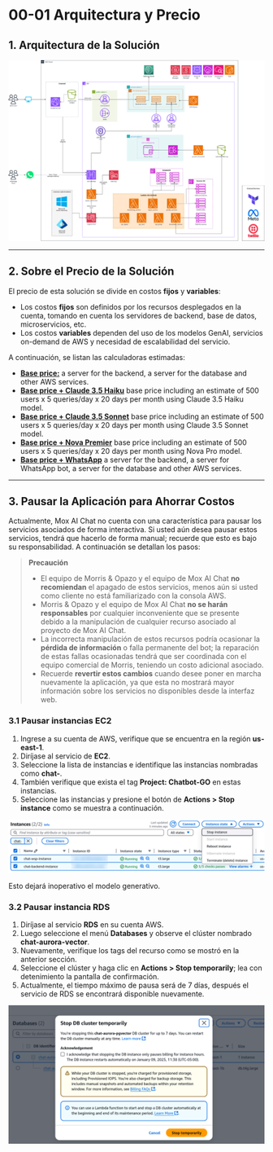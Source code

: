 # 00-01 Arquitectura y Precio
## 1. Arquitectura de la Solución
<p align="center">
  <img src="https://github.com/MOX-ANALYTICA/chatbot-go-docs/blob/main/assets/ARCHITECTURE.drawio.png" />
</p>

---

## 2. Sobre el Precio de la Solución
El precio de esta solución se divide en costos **fijos** y **variables**:

* Los costos **fijos** son definidos por los recursos desplegados en la cuenta, tomando en cuenta los servidores de backend, base de datos, microservicios, etc.
* Los costos **variables** dependen del uso de los modelos GenAI, servicios on-demand de AWS y necesidad de escalabilidad del servicio.

A continuación, se listan las calculadoras estimadas:

* [**Base price:**](https://calculator.aws/#/estimate?id=bd373f3983e1e5dd5aa2439f120fe3f5dd0294c4) a server for the backend, a server for the database and other AWS services.
* [**Base price + Claude 3.5 Haiku**](https://calculator.aws/#/estimate?id=daa502c4190648f7b65a05887e46055468000a0a) base price including an estimate of 500 users x 5 queries/day x 20 days per month using Claude 3.5 Haiku model.
* [**Base price + Claude 3.5 Sonnet**](https://calculator.aws/#/estimate?id=297b3da22d805913b466b03ba611dccaddb7b267) base price including an estimate of 500 users x 5 queries/day x 20 days per month using Claude 3.5 Sonnet model.
* [**Base price + Nova Premier**](https://calculator.aws/#/estimate?id=d4076e79bcb45ae2c69abc51f6d077ac85dcc421) base price including an estimate of 500 users x 5 queries/day x 20 days per month using Nova Pro model.
* [**Base price + WhatsApp**](https://calculator.aws/#/estimate?id=945ebc2b6eb19e9fe201e7022d8edd702fa4afa9) a server for the backend, a server for WhatsApp bot, a server for the database and other AWS services.

---

## 3. Pausar la Aplicación para Ahorrar Costos
Actualmente, Mox AI Chat no cuenta con una característica para pausar los servicios asociados de forma interactiva. Si usted aún desea pausar estos servicios, tendrá que hacerlo de forma manual; recuerde que esto es bajo su responsabilidad. A continuación se detallan los pasos:

> **Precaución**
> * El equipo de Morris & Opazo y el equipo de Mox AI Chat **no recomiendan** el apagado de estos servicios, menos aún si usted como cliente no está familiarizado con la consola AWS.
> * Morris & Opazo y el equipo de Mox AI Chat **no se harán responsables** por cualquier inconveniente que se presente debido a la manipulación de cualquier recurso asociado al proyecto de Mox AI Chat.
> * La incorrecta manipulación de estos recursos podría ocasionar la **pérdida de información** o falla permanente del bot; la reparación de estas fallas ocasionadas tendrá que ser coordinada con el equipo comercial de Morris, teniendo un costo adicional asociado.
> * Recuerde **revertir estos cambios** cuando desee poner en marcha nuevamente la aplicación, ya que esta no mostrará mayor información sobre los servicios no disponibles desde la interfaz web.

### 3.1 Pausar instancias EC2
1. Ingrese a su cuenta de AWS, verifique que se encuentra en la región **us-east-1**.
2. Diríjase al servicio de **EC2**.
3. Seleccione la lista de instancias e identifique las instancias nombradas como **chat-**.
4. También verifique que exista el tag **Project: Chatbot-GO** en estas instancias.
5. Seleccione las instancias y presione el botón de **Actions > Stop instance** como se muestra a continuación.

![image](https://github.com/MOX-ANALYTICA/chatbot-go-docs/blob/main/assets/00-01_1.png)

Esto dejará inoperativo el modelo generativo.

### 3.2 Pausar instancia RDS
1. Diríjase al servicio **RDS** en su cuenta AWS.
2. Luego seleccione el menú **Databases** y observe el clúster nombrado **chat-aurora-vector**.
3. Nuevamente, verifique los tags del recurso como se mostró en la anterior sección.
4. Seleccione el clúster y haga clic en **Actions > Stop temporarily**; lea con detenimiento la pantalla de confirmación.
5. Actualmente, el tiempo máximo de pausa será de 7 días, después el servicio de RDS se encontrará disponible nuevamente.

![image](https://github.com/MOX-ANALYTICA/chatbot-go-docs/blob/main/assets/00-01_2.png)